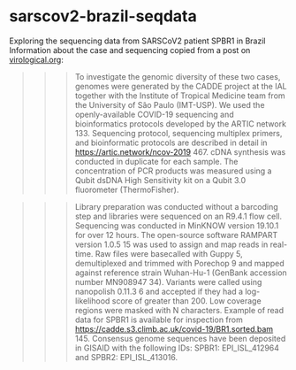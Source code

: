 # sarscov2-brazil-seqdata
Exploring the sequencing data from SARSCoV2 patient SPBR1 in Brazil
Information about the case and sequencing copied from a post on [virological.org](http://virological.org/t/first-cases-of-coronavirus-disease-covid-19-in-brazil-south-america-2-genomes-3rd-march-2020/409): 

>>>To investigate the genomic diversity of these two cases, genomes were generated by the CADDE project at the IAL together with the Institute of Tropical Medicine team from the University of São Paulo (IMT-USP). We used the openly-available COVID-19 sequencing and bioinformatics protocols developed by the ARTIC network 133. Sequencing protocol, sequencing multiplex primers, and bioinformatic protocols are described in detail in https://artic.network/ncov-2019 467. cDNA synthesis was conducted in duplicate for each sample. The concentration of PCR products was measured using a Qubit dsDNA High Sensitivity kit on a Qubit 3.0 fluorometer (ThermoFisher).

>>>Library preparation was conducted without a barcoding step and libraries were sequenced on an R9.4.1 flow cell. Sequencing was conducted in MinKNOW version 19.10.1 for over 12 hours. The open-source software RAMPART version 1.0.5 15 was used to assign and map reads in real-time. Raw files were basecalled with Guppy 5, demultiplexed and trimmed with Porechop 9 and mapped against reference strain Wuhan-Hu-1 (GenBank accession number MN908947 34). Variants were called using nanopolish 0.11.3 6 and accepted if they had a log-likelihood score of greater than 200. Low coverage regions were masked with N characters. Example of read data for SPBR1 is available for inspection from https://cadde.s3.climb.ac.uk/covid-19/BR1.sorted.bam 145. Consensus genome sequences have been deposited in GISAID with the following IDs: SPBR1: EPI_ISL_412964 and SPBR2: EPI_ISL_413016.
